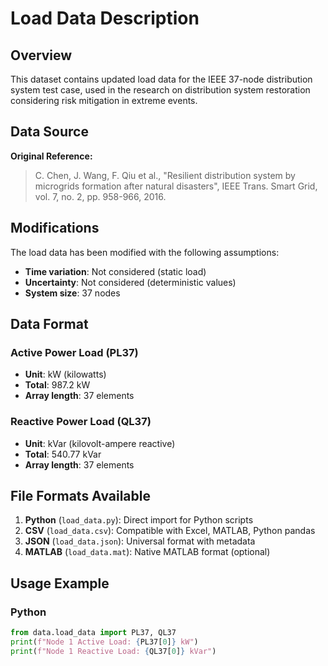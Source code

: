 # Load Data Description

## Overview
This dataset contains updated load data for the IEEE 37-node distribution system test case, used in the research on distribution system restoration considering risk mitigation in extreme events.

## Data Source
**Original Reference:**
> C. Chen, J. Wang, F. Qiu et al., "Resilient distribution system by microgrids formation after natural disasters", IEEE Trans. Smart Grid, vol. 7, no. 2, pp. 958-966, 2016.

## Modifications
The load data has been modified with the following assumptions:
- **Time variation**: Not considered (static load)
- **Uncertainty**: Not considered (deterministic values)
- **System size**: 37 nodes

## Data Format

### Active Power Load (PL37)
- **Unit**: kW (kilowatts)
- **Total**: 987.2 kW
- **Array length**: 37 elements

### Reactive Power Load (QL37)
- **Unit**: kVar (kilovolt-ampere reactive)
- **Total**: 540.77 kVar
- **Array length**: 37 elements

## File Formats Available
1. **Python** (`load_data.py`): Direct import for Python scripts
2. **CSV** (`load_data.csv`): Compatible with Excel, MATLAB, Python pandas
3. **JSON** (`load_data.json`): Universal format with metadata
4. **MATLAB** (`load_data.mat`): Native MATLAB format (optional)

## Usage Example

### Python
```python
from data.load_data import PL37, QL37
print(f"Node 1 Active Load: {PL37[0]} kW")
print(f"Node 1 Reactive Load: {QL37[0]} kVar")
